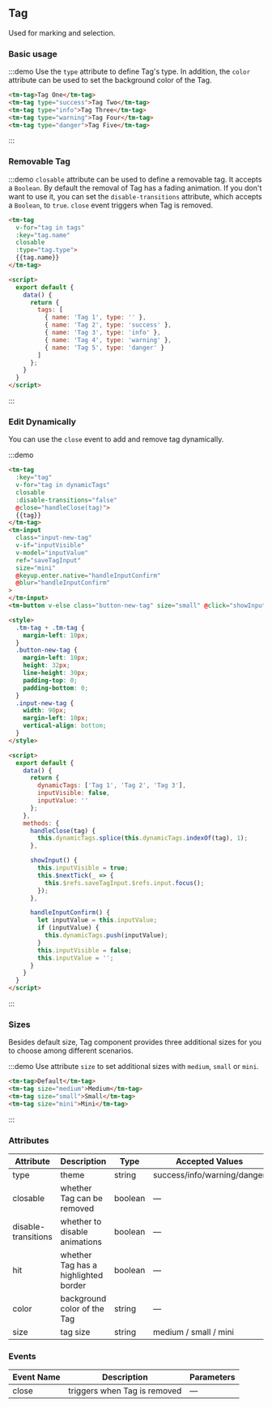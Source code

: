 <script>
  export default {
    data() {
      return {
        tags: [
          { name: 'Tag 1', type: '' },
          { name: 'Tag 2', type: 'success' },
          { name: 'Tag 3', type: 'info' },
          { name: 'Tag 4', type: 'warning' },
          { name: 'Tag 5', type: 'danger' }
        ],
        dynamicTags: ['Tag 1', 'Tag 2', 'Tag 3'],
        inputVisible: false,
        inputValue: ''
      };
    },
    methods: {
      handleClose(tag) {
        this.dynamicTags.splice(this.dynamicTags.indexOf(tag), 1);
      },

      showInput() {
        this.inputVisible = true;
        this.$nextTick(_ => {
          this.$refs.saveTagInput.$refs.input.focus();
        });
      },

      handleInputConfirm() {
        let inputValue = this.inputValue;
        if (inputValue) {
          this.dynamicTags.push(inputValue);
        }
        this.inputVisible = false;
        this.inputValue = '';
      }
    }
  }
</script>

<style>
  .demo-box.demo-tag {
    .tm-tag + .tm-tag {
      margin-left: 10px;
    }
    .button-new-tag {
      margin-left: 10px;
      height: 32px;
      line-height: 30px;
      padding: 0 *;
    }
    .input-new-tag {
      width: 90px;
      margin-left: 10px;
      vertical-align: bottom;
    }
  }
</style>

## Tag

Used for marking and selection.

### Basic usage

:::demo Use the `type` attribute to define Tag's type. In addition, the `color` attribute can be used to set the background color of the Tag.

```html
<tm-tag>Tag One</tm-tag>
<tm-tag type="success">Tag Two</tm-tag>
<tm-tag type="info">Tag Three</tm-tag>
<tm-tag type="warning">Tag Four</tm-tag>
<tm-tag type="danger">Tag Five</tm-tag>
```
:::

### Removable Tag

:::demo `closable` attribute can be used to define a removable tag. It accepts a `Boolean`. By default the removal of Tag has a fading animation. If you don't want to use it, you can set the `disable-transitions` attribute, which accepts a `Boolean`, to `true`. `close` event triggers when Tag is removed.

```html
<tm-tag
  v-for="tag in tags"
  :key="tag.name"
  closable
  :type="tag.type">
  {{tag.name}}
</tm-tag>

<script>
  export default {
    data() {
      return {
        tags: [
          { name: 'Tag 1', type: '' },
          { name: 'Tag 2', type: 'success' },
          { name: 'Tag 3', type: 'info' },
          { name: 'Tag 4', type: 'warning' },
          { name: 'Tag 5', type: 'danger' }
        ]
      };
    }
  }
</script>
```
:::

### Edit Dynamically

You can use the `close` event to add and remove tag dynamically.

:::demo
```html
<tm-tag
  :key="tag"
  v-for="tag in dynamicTags"
  closable
  :disable-transitions="false"
  @close="handleClose(tag)">
  {{tag}}
</tm-tag>
<tm-input
  class="input-new-tag"
  v-if="inputVisible"
  v-model="inputValue"
  ref="saveTagInput"
  size="mini"
  @keyup.enter.native="handleInputConfirm"
  @blur="handleInputConfirm"
>
</tm-input>
<tm-button v-else class="button-new-tag" size="small" @click="showInput">+ New Tag</tm-button>

<style>
  .tm-tag + .tm-tag {
    margin-left: 10px;
  }
  .button-new-tag {
    margin-left: 10px;
    height: 32px;
    line-height: 30px;
    padding-top: 0;
    padding-bottom: 0;
  }
  .input-new-tag {
    width: 90px;
    margin-left: 10px;
    vertical-align: bottom;
  }
</style>

<script>
  export default {
    data() {
      return {
        dynamicTags: ['Tag 1', 'Tag 2', 'Tag 3'],
        inputVisible: false,
        inputValue: ''
      };
    },
    methods: {
      handleClose(tag) {
        this.dynamicTags.splice(this.dynamicTags.indexOf(tag), 1);
      },

      showInput() {
        this.inputVisible = true;
        this.$nextTick(_ => {
          this.$refs.saveTagInput.$refs.input.focus();
        });
      },

      handleInputConfirm() {
        let inputValue = this.inputValue;
        if (inputValue) {
          this.dynamicTags.push(inputValue);
        }
        this.inputVisible = false;
        this.inputValue = '';
      }
    }
  }
</script>
```
:::

### Sizes

Besides default size, Tag component provides three additional sizes for you to choose among different scenarios.

:::demo Use attribute `size` to set additional sizes with `medium`, `small` or `mini`.

```html
<tm-tag>Default</tm-tag>
<tm-tag size="medium">Medium</tm-tag>
<tm-tag size="small">Small</tm-tag>
<tm-tag size="mini">Mini</tm-tag>
```
:::

### Attributes
| Attribute      | Description          | Type      | Accepted Values       | Default  |
|---------- |-------------- |---------- |--------------------------------  |-------- |
| type | theme | string | success/info/warning/danger | — |
| closable | whether Tag can be removed | boolean | — | false |
| disable-transitions | whether to disable animations | boolean | — | false |
| hit | whether Tag has a highlighted border | boolean | — | false |
| color | background color of the Tag | string | — | — |
| size | tag size | string | medium / small / mini | — |


### Events
| Event Name | Description | Parameters |
|---------- |-------- |---------- |
| close | triggers when Tag is removed | — |